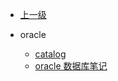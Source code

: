 <!-- docs/db/oracle/_sidebar.md -->


* [上一级](db/)

* oracle
  * [catalog](db/oracle/) 
  * [oracle 数据库笔记](db/oracle/oracle.md)

